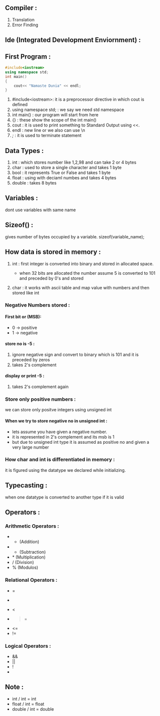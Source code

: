 ## Compiler : 
1. Translation 
2. Error Finding

## Ide (Integrated Development Enviornment) :

## First Program :
```c++
#include<iostream>
using namespace std;
int main() 
{
	cout<< "Namaste Dunia" << endl;
}
```

1. \#include\<iostream>: it is a preprocessor directive  in which cout is defined
2. using namespace std; : we say we need std namespace
3. int main() : our program will start from here
4. {} : these show the scope of the int main()
5. cout : it is used to print something to Standard Output using <<.
6. endl : new line or we also can use \\n
7. *;* : it is used to terminate statement

## Data Types :
1. int : which stores number like 1,2,98 and can take 2 or 4 bytes
2. char : used to store a single character and takes 1 byte
3. bool : it represents True or False and takes 1 byte
4. float : using with deciaml numbes and takes 4 bytes
5. double : takes 8 bytes


## Variables :
dont use variables with same name


## Sizeof() :
gives number  of bytes occupied by a variable.
sizeof(variable_name);


## How data is stored in memory : 
1. int : first integer is converted into binary and stored in allocated space.
   - when 32 bits are allocated the number assume 5 is converted to 101 and preceded by 0's and stored
   
2. char : it works with ascii table and map value with numbers and then stored like int

### Negative Numbers stored :
#### First bit  or (MSB):
- 0 -> positive
- 1 -> negative

#### store no is -5 : 
1. ignore negative sign and convert to binary which is 101 and it is preceded by zeros
2. takes 2's complement

#### display  or print -5 :
1. takes 2's complement again

### Store only positive numbers :
we can store only positve integers using unsigned int
#### When we try to store negative no in unsigned int :
- lets assume you have given a negative number. 
- it is represented in 2's complement and its msb is 1
- but due to unsigned int type it is assumed as positive no and given a very large number

### How char and int is differentiated in memory :
it is figured using the datatype we declared while initializing.

   

## Typecasting : 
when one datatype is converted to another type if it is valid


## Operators :
### Arithmetic Operators : 
- + (Addition)
- - (Subtraction)
- \* (Multiplication)
- / (Division)
- % (Modulos)

### Relational Operators :
- =
- >
- <
- >=
- <=
- !=

### Logical Operators :
- &&
- ||
- !
-

## Note :
- int / int = int
- float / int = float
- double / int = double
